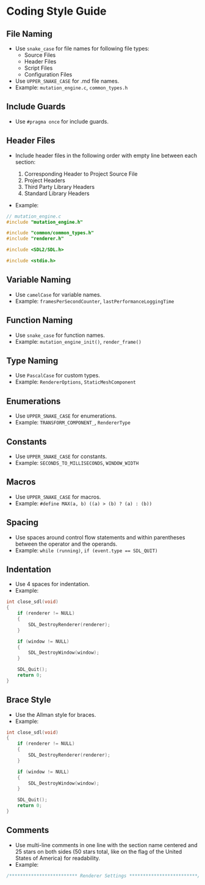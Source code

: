 # Coding Style Guide

## File Naming
- Use `snake_case` for file names for following file types:
    - Source Files
    - Header Files
    - Script Files
    - Configuration Files
- Use `UPPER_SNAKE_CASE` for .md file names.
- Example: `mutation_engine.c`, `common_types.h`

## Include Guards
- Use `#pragma once` for include guards.

## Header Files
- Include header files in the following order with empty line between each
    section:
    1. Corresponding Header to Project Source File
    2. Project Headers
    3. Third Party Library Headers
    4. Standard Library Headers

- Example:
```c
// mutation_engine.c 
#include "mutation_engine.h"

#include "common/common_types.h"
#include "renderer.h"

#include <SDL2/SDL.h>

#include <stdio.h>
```

## Variable Naming
- Use `camelCase` for variable names.
- Example: `framesPerSecondCounter`, `lastPerformanceLoggingTime`

## Function Naming
- Use `snake_case` for function names.
- Example: `mutation_engine_init()`, `render_frame()`

## Type Naming
- Use `PascalCase` for custom types.
- Example: `RendererOptions`, `StaticMeshComponent`

## Enumerations
- Use `UPPER_SNAKE_CASE` for enumerations.
- Example: `TRANSFORM_COMPONENT_`, `RendererType`

## Constants
- Use `UPPER_SNAKE_CASE` for constants.
- Example: `SECONDS_TO_MILLISECONDS`, `WINDOW_WIDTH`

## Macros
- Use `UPPER_SNAKE_CASE` for macros.
- Example: `#define MAX(a, b) ((a) > (b) ? (a) : (b))`

## Spacing
- Use spaces around control flow statements and within parentheses between the
    operator and the operands.
- Example: `while (running)`, `if (event.type == SDL_QUIT)`

## Indentation
- Use 4 spaces for indentation.
- Example:
``` c
int close_sdl(void) 
{
    if (renderer != NULL)
    {
        SDL_DestroyRenderer(renderer);
    }

    if (window != NULL)
    {
        SDL_DestroyWindow(window);
    }

    SDL_Quit();
    return 0;
} 
```

## Brace Style
- Use the Allman style for braces.
- Example:
```c
int close_sdl(void) 
{
    if (renderer != NULL)
    {
        SDL_DestroyRenderer(renderer);
    }

    if (window != NULL)
    {
        SDL_DestroyWindow(window);
    }

    SDL_Quit();
    return 0;
}
```

## Comments
- Use multi-line comments in one line with the section name centered and 25 stars on both sides (50 stars total, like on the flag of the United States of America) for readability.
- Example:
```c 
/************************* Renderer Settings *************************/
```
